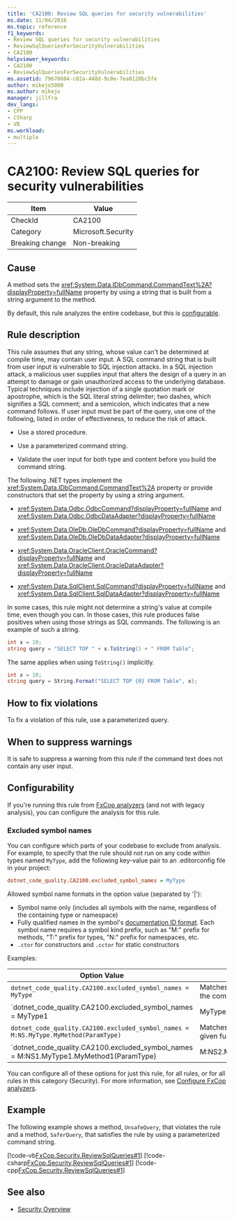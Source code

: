 ```yaml
---
title: 'CA2100: Review SQL queries for security vulnerabilities'
ms.date: 11/04/2016
ms.topic: reference
f1_keywords:
- Review SQL queries for security vulnerabilities
- ReviewSqlQueriesForSecurityVulnerabilities
- CA2100
helpviewer_keywords:
- CA2100
- ReviewSqlQueriesForSecurityVulnerabilities
ms.assetid: 79670604-c02a-448d-9c0e-7ea0120bc5fe
author: mikejo5000
ms.author: mikejo
manager: jillfra
dev_langs:
- CPP
- CSharp
- VB
ms.workload:
- multiple
---
```

# CA2100: Review SQL queries for security vulnerabilities

|Item|Value|
|-|-|
|CheckId|CA2100|
|Category|Microsoft.Security|
|Breaking change|Non-breaking|

## Cause

A method sets the <xref:System.Data.IDbCommand.CommandText%2A?displayProperty=fullName> property by using a string that is built from a string argument to the method.

By default, this rule analyzes the entire codebase, but this is [configurable](#configurability).

## Rule description

This rule assumes that any string, whose value can't be determined at compile time, may contain user input. A SQL command string that is built from user input is vulnerable to SQL injection attacks. In a SQL injection attack, a malicious user supplies input that alters the design of a query in an attempt to damage or gain unauthorized access to the underlying database. Typical techniques include injection of a single quotation mark or apostrophe, which is the SQL literal string delimiter; two dashes, which signifies a SQL comment; and a semicolon, which indicates that a new command follows. If user input must be part of the query, use one of the following, listed in order of effectiveness, to reduce the risk of attack.

- Use a stored procedure.

- Use a parameterized command string.

- Validate the user input for both type and content before you build the command string.

The following .NET types implement the <xref:System.Data.IDbCommand.CommandText%2A> property or provide constructors that set the property by using a string argument.

- <xref:System.Data.Odbc.OdbcCommand?displayProperty=fullName> and <xref:System.Data.Odbc.OdbcDataAdapter?displayProperty=fullName>

- <xref:System.Data.OleDb.OleDbCommand?displayProperty=fullName> and <xref:System.Data.OleDb.OleDbDataAdapter?displayProperty=fullName>

- <xref:System.Data.OracleClient.OracleCommand?displayProperty=fullName> and <xref:System.Data.OracleClient.OracleDataAdapter?displayProperty=fullName>

- <xref:System.Data.SqlClient.SqlCommand?displayProperty=fullName> and <xref:System.Data.SqlClient.SqlDataAdapter?displayProperty=fullName>

In some cases, this rule might not determine a string's value at compile time, even though you can. In those cases, this rule produces false positives when using those strings as SQL commands. The following is an example of such a string.

```csharp
int x = 10;
string query = "SELECT TOP " + x.ToString() + " FROM Table";
```

The same applies when using `ToString()` implicitly.

```csharp
int x = 10;
string query = String.Format("SELECT TOP {0} FROM Table", x);
```

## How to fix violations

To fix a violation of this rule, use a parameterized query.

## When to suppress warnings

It is safe to suppress a warning from this rule if the command text does not contain any user input.

## Configurability

If you're running this rule from [FxCop analyzers](install-fxcop-analyzers.md) (and not with legacy analysis), you can configure the analysis for this rule.

### Excluded symbol names

You can configure which parts of your codebase to exclude from analysis. For example, to specify that the rule should not run on any code within types named `MyType`, add the following key-value pair to an .editorconfig file in your project:

```ini
dotnet_code_quality.CA2100.excluded_symbol_names = MyType
```

Allowed symbol name formats in the option value (separated by '|'):
  - Symbol name only (includes all symbols with the name, regardless of the containing type or namespace)
  - Fully qualified names in the symbol's [documentation ID format](https://github.com/dotnet/csharplang/blob/master/spec/documentation-comments.md#id-string-format). Each symbol name requires a symbol kind prefix, such as "M:" prefix for methods, "T:" prefix for types, "N:" prefix for namespaces, etc.
  - `.ctor` for constructors and `.cctor` for static constructors

Examples:

| Option Value | Summary |
| --- | --- |
|`dotnet_code_quality.CA2100.excluded_symbol_names = MyType` | Matches all symbols named 'MyType' in the compilation
|`dotnet_code_quality.CA2100.excluded_symbol_names = MyType1|MyType2` | Matches all symbols named either 'MyType1' or 'MyType2' in the compilation
|`dotnet_code_quality.CA2100.excluded_symbol_names = M:NS.MyType.MyMethod(ParamType)` | Matches specific method 'MyMethod' with given fully qualified signature
|`dotnet_code_quality.CA2100.excluded_symbol_names = M:NS1.MyType1.MyMethod1(ParamType)|M:NS2.MyType2.MyMethod2(ParamType)` | Matches specific methods 'MyMethod1' and 'MyMethod2' with respective fully qualified signature

You can configure all of these options for just this rule, for all rules, or for all rules in this category (Security). For more information, see [Configure FxCop analyzers](configure-fxcop-analyzers.md).

## Example

The following example shows a method, `UnsafeQuery`, that violates the rule and a method, `SaferQuery`, that satisfies the rule by using a parameterized command string.

[!code-vb[FxCop.Security.ReviewSqlQueries#1](../code-quality/codesnippet/VisualBasic/ca2100-review-sql-queries-for-security-vulnerabilities_1.vb)]
[!code-csharp[FxCop.Security.ReviewSqlQueries#1](../code-quality/codesnippet/CSharp/ca2100-review-sql-queries-for-security-vulnerabilities_1.cs)]
[!code-cpp[FxCop.Security.ReviewSqlQueries#1](../code-quality/codesnippet/CPP/ca2100-review-sql-queries-for-security-vulnerabilities_1.cpp)]

## See also

- [Security Overview](/dotnet/framework/data/adonet/security-overview)
